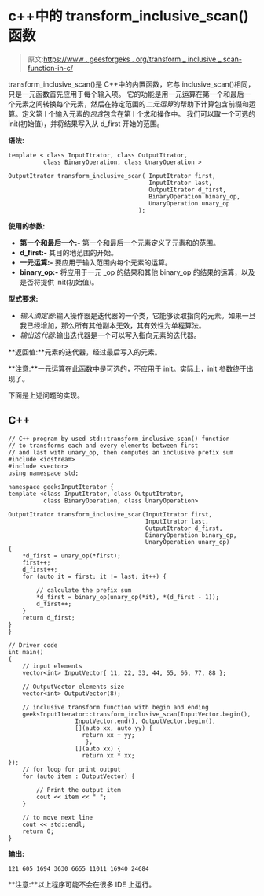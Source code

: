 # c++中的 transform_inclusive_scan()函数

> 原文:[https://www . geesforgeks . org/transform _ inclusive _ scan-function-in-c/](https://www.geeksforgeeks.org/transform_inclusive_scan-function-in-c/)

transform_inclusive_scan()是 C++中的内置函数，它与 inclusive_scan()相同，只是一元函数首先应用于每个输入项。
它的功能是用一元运算在第一个和最后一个元素之间转换每个元素，然后在特定范围的*二元运算*的帮助下计算包含前缀和运算。定义第 I 个输入元素的*包含*包含在第 I 个求和操作中。
我们可以取一个可选的 init(初始值)，并将结果写入从 d_first 开始的范围。

**语法:**

```
template < class InputItrator, class OutputItrator,
          class BinaryOperation, class UnaryOperation >

OutputItrator transform_inclusive_scan( InputItrator first, 
                                        InputItrator last,
                                        OutputItrator d_first,
                                        BinaryOperation binary_op,
                                        UnaryOperation unary_op 
                                     );
```

**使用的参数:**

*   **第一个和最后一个:-** 第一个和最后一个元素定义了元素和的范围。
*   **d_first:-** 其目的地范围的开始。
*   **一元运算:-** 要应用于输入范围内每个元素的运算。
*   **binary_op:-** 将应用于一元 _op 的结果和其他 binary_op 的结果的运算，以及是否将提供 init(初始值)。

**型式要求:**

*   *输入滴定器*:输入操作器是迭代器的一个类，它能够读取指向的元素。如果一旦我已经增加，那么所有其他副本无效，其有效性为单程算法。
*   *输出迭代器*:输出迭代器是一个可以写入指向元素的迭代器。

**返回值:**元素的迭代器，经过最后写入的元素。

**注意:**一元运算在此函数中是可选的，不应用于 init。实际上，init 参数终于出现了。

下面是上述问题的实现。

## C++

```
// C++ program by used std::transform_inclusive_scan() function
// to transforms each and every elements between first
// and last with unary_op, then computes an inclusive prefix sum
#include <iostream>
#include <vector>
using namespace std;

namespace geeksInputIterator {
template <class InputItrator, class OutputItrator,
          class BinaryOperation, class UnaryOperation>

OutputItrator transform_inclusive_scan(InputItrator first,
                                       InputItrator last,
                                       OutputItrator d_first,
                                       BinaryOperation binary_op,
                                       UnaryOperation unary_op)
{
    *d_first = unary_op(*first);
    first++;
    d_first++;
    for (auto it = first; it != last; it++) {

        // calculate the prefix sum
        *d_first = binary_op(unary_op(*it), *(d_first - 1));
        d_first++;
    }
    return d_first;
}
}

// Driver code
int main()
{
    // input elements
    vector<int> InputVector{ 11, 22, 33, 44, 55, 66, 77, 88 };

    // OutputVector elements size
    vector<int> OutputVector(8);

    // inclusive transform function with begin and ending
    geeksInputIterator::transform_inclusive_scan(InputVector.begin(),
                   InputVector.end(), OutputVector.begin(),
                   [](auto xx, auto yy) {
                     return xx + yy;
                      },
                   [](auto xx) {
                     return xx * xx;
});
    // for loop for print output
    for (auto item : OutputVector) {

        // Print the output item
        cout << item << " ";
    }

    // to move next line
    cout << std::endl;
    return 0;
}
```

**输出:**

```
121 605 1694 3630 6655 11011 16940 24684 
```

**注意:**以上程序可能不会在很多 IDE 上运行。